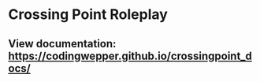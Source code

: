 # Crossing Point Roleplay

## View documentation: https://codingwepper.github.io/crossingpoint_docs/
